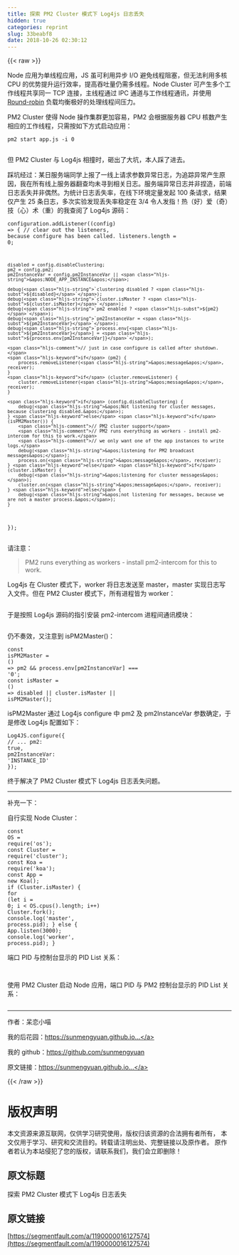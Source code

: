 ```yaml
---
title: 探索 PM2 Cluster 模式下 Log4js 日志丢失
hidden: true
categories: reprint
slug: 33beabf8
date: 2018-10-26 02:30:12
---
```


{{< raw >}}
<p>Node &#x5E94;&#x7528;&#x4E3A;&#x5355;&#x7EBF;&#x7A0B;&#x5E94;&#x7528;&#xFF0C;JS &#x867D;&#x53EF;&#x5229;&#x7528;&#x5F02;&#x6B65; I/O &#x907F;&#x514D;&#x7EBF;&#x7A0B;&#x963B;&#x585E;&#xFF0C;&#x4F46;&#x65E0;&#x6CD5;&#x5229;&#x7528;&#x591A;&#x6838; CPU &#x7684;&#x4F18;&#x52BF;&#x63D0;&#x5347;&#x8FD0;&#x884C;&#x6548;&#x7387;&#xFF0C;&#x63D0;&#x9AD8;&#x541E;&#x5410;&#x91CF;&#x4ECD;&#x9700;&#x591A;&#x7EBF;&#x7A0B;&#x3002;Node Cluster &#x53EF;&#x4EA7;&#x751F;&#x591A;&#x4E2A;&#x5DE5;&#x4F5C;&#x7EBF;&#x7A0B;&#x5171;&#x4EAB;&#x540C;&#x4E00; TCP &#x8FDE;&#x63A5;&#xFF0C;&#x4E3B;&#x7EBF;&#x7A0B;&#x901A;&#x8FC7; IPC &#x901A;&#x9053;&#x4E0E;&#x5DE5;&#x4F5C;&#x7EBF;&#x7A0B;&#x901A;&#x8BAF;&#xFF0C;&#x5E76;&#x4F7F;&#x7528; <a href="https://en.wikipedia.org/wiki/Round-robin_scheduling" rel="nofollow noreferrer" target="_blank">Round-robin</a> &#x8D1F;&#x8F7D;&#x5747;&#x8861;&#x6781;&#x597D;&#x7684;&#x5904;&#x7406;&#x7EBF;&#x7A0B;&#x95F4;&#x538B;&#x529B;&#x3002;</p><p>PM2 Cluster &#x4F7F;&#x5F97; Node &#x64CD;&#x4F5C;&#x96C6;&#x7FA4;&#x66F4;&#x52A0;&#x5BB9;&#x6613;&#xFF0C;PM2 &#x4F1A;&#x6839;&#x636E;&#x670D;&#x52A1;&#x5668; CPU &#x6838;&#x6570;&#x4EA7;&#x751F;&#x76F8;&#x5E94;&#x7684;&#x5DE5;&#x4F5C;&#x7EBF;&#x7A0B;&#xFF0C;&#x53EA;&#x9700;&#x6309;&#x5982;&#x4E0B;&#x65B9;&#x5F0F;&#x542F;&#x52A8;&#x5E94;&#x7528;&#xFF1A;</p><div class="widget-codetool" style="display:none"><div class="widget-codetool--inner"><span class="selectCode code-tool" data-toggle="tooltip" data-placement="top" title="" data-original-title="&#x5168;&#x9009;"></span> <span type="button" class="copyCode code-tool" data-toggle="tooltip" data-placement="top" data-clipboard-text="pm2 start app.js -i 0" title="" data-original-title="&#x590D;&#x5236;"></span> <span type="button" class="saveToNote code-tool" data-toggle="tooltip" data-placement="top" title="" data-original-title="&#x653E;&#x8FDB;&#x7B14;&#x8BB0;"></span></div></div><pre class="bash hljs"><code class="bash" style="word-break:break-word;white-space:initial">pm2 start app.js -i 0</code></pre><p><span class="img-wrap"><img data-src="/img/remote/1460000016127577?w=1409&amp;h=401" src="https://static.alili.tech/img/remote/1460000016127577?w=1409&amp;h=401" alt="" title="" style="cursor:pointer;display:inline"></span></p><p>&#x4F46; PM2 Cluster &#x4E0E; Log4js &#x76F8;&#x649E;&#x65F6;&#xFF0C;&#x7838;&#x51FA;&#x4E86;&#x5927;&#x5751;&#xFF0C;&#x672C;&#x4EBA;&#x8E29;&#x4E86;&#x8FDB;&#x53BB;&#x3002;</p><p>&#x8E29;&#x5751;&#x7ECF;&#x8FC7;&#xFF1A;&#x67D0;&#x65E5;&#x670D;&#x52A1;&#x7AEF;&#x540C;&#x5B66;&#x4E0A;&#x62A5;&#x4E86;&#x4E00;&#x7EBF;&#x4E0A;&#x8BF7;&#x6C42;&#x53C2;&#x6570;&#x5F02;&#x5E38;&#x65E5;&#x5FD7;&#xFF0C;&#x4E3A;&#x8FFD;&#x8E2A;&#x5F02;&#x5E38;&#x4EA7;&#x751F;&#x539F;&#x56E0;&#xFF0C;&#x6211;&#x5728;&#x6240;&#x6709;&#x7EBF;&#x4E0A;&#x670D;&#x52A1;&#x5668;&#x7FFB;&#x67E5;&#x5747;&#x672A;&#x5BFB;&#x5230;&#x76F8;&#x5173;&#x65E5;&#x5FD7;&#x3002;&#x670D;&#x52A1;&#x7AEF;&#x5F02;&#x5E38;&#x65E5;&#x5FD7;&#x5E76;&#x975E;&#x634F;&#x9020;&#xFF0C;&#x524D;&#x7AEF;&#x65E5;&#x5FD7;&#x4E22;&#x5931;&#x5E76;&#x975E;&#x5076;&#x7136;&#x3002;&#x4E3A;&#x7EDF;&#x8BA1;&#x65E5;&#x5FD7;&#x4E22;&#x5931;&#x7387;&#xFF0C;&#x5728;&#x7EBF;&#x4E0B;&#x73AF;&#x5883;&#x5B9A;&#x91CF;&#x53D1;&#x8D77; 100 &#x6761;&#x8BF7;&#x6C42;&#xFF0C;&#x7ED3;&#x679C;&#x4EC5;&#x4EA7;&#x751F; 25 &#x6761;&#x65E5;&#x5FD7;&#xFF0C;&#x591A;&#x6B21;&#x5B9E;&#x9A8C;&#x53D1;&#x73B0;&#x4E22;&#x5931;&#x7387;&#x7A33;&#x5B9A;&#x5728; 3/4 &#x4EE4;&#x4EBA;&#x53D1;&#x6307;&#xFF01;&#x70ED;&#xFF08;&#x597D;&#xFF09;&#x7231;&#xFF08;&#x5947;&#xFF09;&#x6280;&#xFF08;&#x5FC3;&#xFF09;&#x672F;&#xFF08;&#x91CD;&#xFF09;&#x7684;&#x6211;&#x67E5;&#x9605;&#x4E86; Log4js &#x6E90;&#x7801;&#xFF1A;</p><div class="widget-codetool" style="display:none"><div class="widget-codetool--inner"><span class="selectCode code-tool" data-toggle="tooltip" data-placement="top" title="" data-original-title="&#x5168;&#x9009;"></span> <span type="button" class="copyCode code-tool" data-toggle="tooltip" data-placement="top" data-clipboard-text="configuration.addListener((config) =&gt; {
    // clear out the listeners, because configure has been called.
    listeners.length = 0;

    disabled = config.disableClustering;
    pm2 = config.pm2;
    pm2InstanceVar = config.pm2InstanceVar || &apos;NODE_APP_INSTANCE&apos;;

    debug(`clustering disabled ? ${disabled}`);
    debug(`cluster.isMaster ? ${cluster.isMaster}`);
    debug(`pm2 enabled ? ${pm2}`);
    debug(`pm2InstanceVar = ${pm2InstanceVar}`);
    debug(`process.env[${pm2InstanceVar}] = ${process.env[pm2InstanceVar]}`);

    // just in case configure is called after shutdown.
    if (pm2) {
        process.removeListener(&apos;message&apos;, receiver);
    }
    if (cluster.removeListener) {
        cluster.removeListener(&apos;message&apos;, receiver);
    }

    if (config.disableClustering) {
        debug(&apos;Not listening for cluster messages, because clustering disabled.&apos;);
    } else if (isPM2Master()) {
        // PM2 cluster support
        // PM2 runs everything as workers - install pm2-intercom for this to work.
        // we only want one of the app instances to write logs.
        debug(&apos;listening for PM2 broadcast messages&apos;);
        process.on(&apos;message&apos;, receiver);
    } else if (cluster.isMaster) {
        debug(&apos;listening for cluster messages&apos;);
        cluster.on(&apos;message&apos;, receiver);
    } else {
        debug(&apos;not listening for messages, because we are not a master process.&apos;);
    }
});" title="" data-original-title="&#x590D;&#x5236;"></span> <span type="button" class="saveToNote code-tool" data-toggle="tooltip" data-placement="top" title="" data-original-title="&#x653E;&#x8FDB;&#x7B14;&#x8BB0;"></span></div></div><pre class="javascript hljs"><code class="js">configuration.addListener(<span class="hljs-function">(<span class="hljs-params">config</span>) =&gt;</span> {
    <span class="hljs-comment">// clear out the listeners, because configure has been called.</span>
    listeners.length = <span class="hljs-number">0</span>;

    disabled = config.disableClustering;
    pm2 = config.pm2;
    pm2InstanceVar = config.pm2InstanceVar || <span class="hljs-string">&apos;NODE_APP_INSTANCE&apos;</span>;

    debug(<span class="hljs-string">`clustering disabled ? <span class="hljs-subst">${disabled}</span>`</span>);
    debug(<span class="hljs-string">`cluster.isMaster ? <span class="hljs-subst">${cluster.isMaster}</span>`</span>);
    debug(<span class="hljs-string">`pm2 enabled ? <span class="hljs-subst">${pm2}</span>`</span>);
    debug(<span class="hljs-string">`pm2InstanceVar = <span class="hljs-subst">${pm2InstanceVar}</span>`</span>);
    debug(<span class="hljs-string">`process.env[<span class="hljs-subst">${pm2InstanceVar}</span>] = <span class="hljs-subst">${process.env[pm2InstanceVar]}</span>`</span>);

    <span class="hljs-comment">// just in case configure is called after shutdown.</span>
    <span class="hljs-keyword">if</span> (pm2) {
        process.removeListener(<span class="hljs-string">&apos;message&apos;</span>, receiver);
    }
    <span class="hljs-keyword">if</span> (cluster.removeListener) {
        cluster.removeListener(<span class="hljs-string">&apos;message&apos;</span>, receiver);
    }

    <span class="hljs-keyword">if</span> (config.disableClustering) {
        debug(<span class="hljs-string">&apos;Not listening for cluster messages, because clustering disabled.&apos;</span>);
    } <span class="hljs-keyword">else</span> <span class="hljs-keyword">if</span> (isPM2Master()) {
        <span class="hljs-comment">// PM2 cluster support</span>
        <span class="hljs-comment">// PM2 runs everything as workers - install pm2-intercom for this to work.</span>
        <span class="hljs-comment">// we only want one of the app instances to write logs.</span>
        debug(<span class="hljs-string">&apos;listening for PM2 broadcast messages&apos;</span>);
        process.on(<span class="hljs-string">&apos;message&apos;</span>, receiver);
    } <span class="hljs-keyword">else</span> <span class="hljs-keyword">if</span> (cluster.isMaster) {
        debug(<span class="hljs-string">&apos;listening for cluster messages&apos;</span>);
        cluster.on(<span class="hljs-string">&apos;message&apos;</span>, receiver);
    } <span class="hljs-keyword">else</span> {
        debug(<span class="hljs-string">&apos;not listening for messages, because we are not a master process.&apos;</span>);
    }
});</code></pre><p>&#x8BF7;&#x6CE8;&#x610F;&#xFF1A;</p><blockquote>PM2 runs everything as workers - install pm2-intercom for this to work.</blockquote><p>Log4js &#x5728; Cluster &#x6A21;&#x5F0F;&#x4E0B;&#xFF0C;worker &#x5C06;&#x65E5;&#x5FD7;&#x53D1;&#x9001;&#x81F3; master&#xFF0C;master &#x5B9E;&#x73B0;&#x65E5;&#x5FD7;&#x5199;&#x5165;&#x6587;&#x4EF6;&#x3002;&#x4F46;&#x5728; PM2 Cluster &#x6A21;&#x5F0F;&#x4E0B;&#xFF0C;&#x6240;&#x6709;&#x8FDB;&#x7A0B;&#x7686;&#x4E3A; worker&#xFF1A;</p><p><span class="img-wrap"><img data-src="/img/remote/1460000016127581?w=749&amp;h=399" src="https://static.alili.tech/img/remote/1460000016127581?w=749&amp;h=399" alt="" title="" style="cursor:pointer;display:inline"></span></p><p>&#x4E8E;&#x662F;&#x6309;&#x7167; Log4js &#x6E90;&#x7801;&#x7684;&#x6307;&#x5F15;&#x5B89;&#x88C5; pm2-intercom &#x8FDB;&#x7A0B;&#x95F4;&#x901A;&#x8BAF;&#x6A21;&#x5757;&#xFF1A;</p><p><span class="img-wrap"><img data-src="/img/remote/1460000016127578?w=1208&amp;h=207" src="https://static.alili.tech/img/remote/1460000016127578?w=1208&amp;h=207" alt="" title="" style="cursor:pointer;display:inline"></span></p><p>&#x4ECD;&#x4E0D;&#x594F;&#x6548;&#xFF0C;&#x53C8;&#x6CE8;&#x610F;&#x5230; isPM2Master()&#xFF1A;</p><div class="widget-codetool" style="display:none"><div class="widget-codetool--inner"><span class="selectCode code-tool" data-toggle="tooltip" data-placement="top" title="" data-original-title="&#x5168;&#x9009;"></span> <span type="button" class="copyCode code-tool" data-toggle="tooltip" data-placement="top" data-clipboard-text="const isPM2Master = () =&gt; pm2 &amp;&amp; process.env[pm2InstanceVar] === &apos;0&apos;;
const isMaster = () =&gt; disabled || cluster.isMaster || isPM2Master();" title="" data-original-title="&#x590D;&#x5236;"></span> <span type="button" class="saveToNote code-tool" data-toggle="tooltip" data-placement="top" title="" data-original-title="&#x653E;&#x8FDB;&#x7B14;&#x8BB0;"></span></div></div><pre class="javascript hljs"><code class="js"><span class="hljs-keyword">const</span> isPM2Master = <span class="hljs-function"><span class="hljs-params">()</span> =&gt;</span> pm2 &amp;&amp; process.env[pm2InstanceVar] === <span class="hljs-string">&apos;0&apos;</span>;
<span class="hljs-keyword">const</span> isMaster = <span class="hljs-function"><span class="hljs-params">()</span> =&gt;</span> disabled || cluster.isMaster || isPM2Master();</code></pre><p>isPM2Master &#x901A;&#x8FC7; Log4js configure &#x4E2D; pm2 &#x53CA; pm2InstanceVar &#x53C2;&#x6570;&#x786E;&#x5B9A;&#xFF0C;&#x4E8E;&#x662F;&#x4FEE;&#x6539; Log4js &#x914D;&#x7F6E;&#x5982;&#x4E0B;&#xFF1A;</p><div class="widget-codetool" style="display:none"><div class="widget-codetool--inner"><span class="selectCode code-tool" data-toggle="tooltip" data-placement="top" title="" data-original-title="&#x5168;&#x9009;"></span> <span type="button" class="copyCode code-tool" data-toggle="tooltip" data-placement="top" data-clipboard-text="Log4JS.configure({
    // ...
    pm2: true,
    pm2InstanceVar: &apos;INSTANCE_ID&apos;
});" title="" data-original-title="&#x590D;&#x5236;"></span> <span type="button" class="saveToNote code-tool" data-toggle="tooltip" data-placement="top" title="" data-original-title="&#x653E;&#x8FDB;&#x7B14;&#x8BB0;"></span></div></div><pre class="javascript hljs"><code class="js">Log4JS.configure({
    <span class="hljs-comment">// ...</span>
    pm2: <span class="hljs-literal">true</span>,
    <span class="hljs-attr">pm2InstanceVar</span>: <span class="hljs-string">&apos;INSTANCE_ID&apos;</span>
});</code></pre><p>&#x7EC8;&#x4E8E;&#x89E3;&#x51B3;&#x4E86; PM2 Cluster &#x6A21;&#x5F0F;&#x4E0B; Log4js &#x65E5;&#x5FD7;&#x4E22;&#x5931;&#x95EE;&#x9898;&#x3002;</p><hr><p>&#x8865;&#x5145;&#x4E00;&#x4E0B;&#xFF1A;</p><p>&#x81EA;&#x884C;&#x5B9E;&#x73B0; Node Cluster&#xFF1A;</p><div class="widget-codetool" style="display:none"><div class="widget-codetool--inner"><span class="selectCode code-tool" data-toggle="tooltip" data-placement="top" title="" data-original-title="&#x5168;&#x9009;"></span> <span type="button" class="copyCode code-tool" data-toggle="tooltip" data-placement="top" data-clipboard-text="const OS = require(&apos;os&apos;);
const Cluster = require(&apos;cluster&apos;);
const Koa = require(&apos;koa&apos;);
const App = new Koa();
if (Cluster.isMaster) {
    for (let i = 0; i &lt; OS.cpus().length; i++) Cluster.fork();
    console.log(&apos;master&apos;, process.pid);
} else {
    App.listen(3000);
    console.log(&apos;worker&apos;, process.pid);
}" title="" data-original-title="&#x590D;&#x5236;"></span> <span type="button" class="saveToNote code-tool" data-toggle="tooltip" data-placement="top" title="" data-original-title="&#x653E;&#x8FDB;&#x7B14;&#x8BB0;"></span></div></div><pre class="javascript hljs"><code class="js"><span class="hljs-keyword">const</span> OS = <span class="hljs-built_in">require</span>(<span class="hljs-string">&apos;os&apos;</span>);
<span class="hljs-keyword">const</span> Cluster = <span class="hljs-built_in">require</span>(<span class="hljs-string">&apos;cluster&apos;</span>);
<span class="hljs-keyword">const</span> Koa = <span class="hljs-built_in">require</span>(<span class="hljs-string">&apos;koa&apos;</span>);
<span class="hljs-keyword">const</span> App = <span class="hljs-keyword">new</span> Koa();
<span class="hljs-keyword">if</span> (Cluster.isMaster) {
    <span class="hljs-keyword">for</span> (<span class="hljs-keyword">let</span> i = <span class="hljs-number">0</span>; i &lt; OS.cpus().length; i++) Cluster.fork();
    <span class="hljs-built_in">console</span>.log(<span class="hljs-string">&apos;master&apos;</span>, process.pid);
} <span class="hljs-keyword">else</span> {
    App.listen(<span class="hljs-number">3000</span>);
    <span class="hljs-built_in">console</span>.log(<span class="hljs-string">&apos;worker&apos;</span>, process.pid);
}</code></pre><p>&#x7AEF;&#x53E3; PID &#x4E0E;&#x63A7;&#x5236;&#x53F0;&#x663E;&#x793A;&#x7684; PID List &#x5173;&#x7CFB;&#xFF1A;</p><p><span class="img-wrap"><img data-src="/img/remote/1460000016127579?w=247&amp;h=391" src="https://static.alili.tech/img/remote/1460000016127579?w=247&amp;h=391" alt="" title="" style="cursor:pointer;display:inline"></span></p><p><span class="img-wrap"><img data-src="/img/remote/1460000016127580?w=1163&amp;h=121" src="https://static.alili.tech/img/remote/1460000016127580?w=1163&amp;h=121" alt="" title="" style="cursor:pointer;display:inline"></span></p><p>&#x4F7F;&#x7528; PM2 Cluster &#x542F;&#x52A8; Node &#x5E94;&#x7528;&#xFF0C;&#x7AEF;&#x53E3; PID &#x4E0E; PM2 &#x63A7;&#x5236;&#x53F0;&#x663E;&#x793A;&#x7684; PID List &#x5173;&#x7CFB;&#xFF1A;</p><p><span class="img-wrap"><img data-src="/img/remote/1460000016127581?w=749&amp;h=399" src="https://static.alili.tech/img/remote/1460000016127581?w=749&amp;h=399" alt="" title="" style="cursor:pointer;display:inline"></span></p><hr><p>&#x4F5C;&#x8005;&#xFF1A;&#x5446;&#x604B;&#x5C0F;&#x55B5;</p><p>&#x6211;&#x7684;&#x540E;&#x82B1;&#x56ED;&#xFF1A;<a href="https://sunmengyuan.github.io/garden/" rel="nofollow noreferrer" target="_blank">https://sunmengyuan.github.io...</a></p><p>&#x6211;&#x7684; github&#xFF1A;<a href="https://github.com/sunmengyuan" rel="nofollow noreferrer" target="_blank">https://github.com/sunmengyuan</a></p><p>&#x539F;&#x6587;&#x94FE;&#x63A5;&#xFF1A;<a href="https://sunmengyuan.github.io/garden/2018/08/23/cluster-log.html" rel="nofollow noreferrer" target="_blank">https://sunmengyuan.github.io...</a></p>
{{< /raw >}}

# 版权声明
本文资源来源互联网，仅供学习研究使用，版权归该资源的合法拥有者所有，
本文仅用于学习、研究和交流目的。转载请注明出处、完整链接以及原作者。
原作者若认为本站侵犯了您的版权，请联系我们，我们会立即删除！

## 原文标题
探索 PM2 Cluster 模式下 Log4js 日志丢失

## 原文链接
[https://segmentfault.com/a/1190000016127574](https://segmentfault.com/a/1190000016127574)

